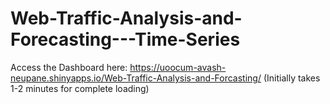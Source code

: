 # Web-Traffic-Analysis-and-Forecasting---Time-Series

Access the Dashboard here: https://uoocum-avash-neupane.shinyapps.io/Web-Traffic-Analysis-and-Forcasting/
(Initially takes 1-2 minutes for complete loading)

